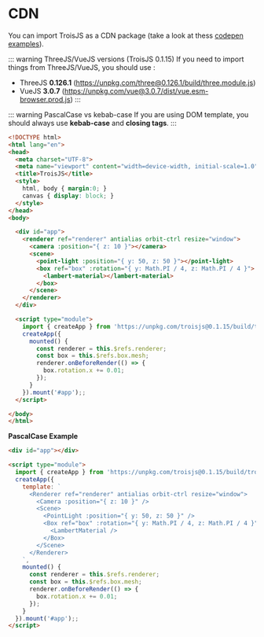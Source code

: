 # CDN

You can import TroisJS as a CDN package (take a look at thess [codepen examples](https://codepen.io/collection/AxoWoz)).

::: warning ThreeJS/VueJS versions (TroisJS 0.1.15)
If you need to import things from ThreeJS/VueJS, you should use :
- ThreeJS **0.126.1** (https://unpkg.com/three@0.126.1/build/three.module.js)
- VueJS **3.0.7** (https://unpkg.com/vue@3.0.7/dist/vue.esm-browser.prod.js)
:::

::: warning PascalCase vs kebab-case
If you are using DOM template, you should always use **kebab-case** and **closing tags**.
:::

```html
<!DOCTYPE html>
<html lang="en">
<head>
  <meta charset="UTF-8">
  <meta name="viewport" content="width=device-width, initial-scale=1.0">
  <title>TroisJS</title>
  <style>
    html, body { margin:0; }
    canvas { display: block; }
  </style>
</head>
<body>

  <div id="app">
    <renderer ref="renderer" antialias orbit-ctrl resize="window">
      <camera :position="{ z: 10 }"></camera>
      <scene>
        <point-light :position="{ y: 50, z: 50 }"></point-light>
        <box ref="box" :rotation="{ y: Math.PI / 4, z: Math.PI / 4 }">
          <lambert-material></lambert-material>
        </box>
      </scene>
    </renderer>
  </div>

  <script type="module">
    import { createApp } from 'https://unpkg.com/troisjs@0.1.15/build/trois.module.cdn.min.js';
    createApp({
      mounted() {
        const renderer = this.$refs.renderer;
        const box = this.$refs.box.mesh;
        renderer.onBeforeRender(() => {
          box.rotation.x += 0.01;
        });
      }
    }).mount('#app');;
  </script>

</body>
</html>
```

**PascalCase Example**

```html
<div id="app"></div>

<script type="module">
  import { createApp } from 'https://unpkg.com/troisjs@0.1.15/build/trois.module.cdn.min.js';
  createApp({
    template: `
      <Renderer ref="renderer" antialias orbit-ctrl resize="window">
        <Camera :position="{ z: 10 }" />
        <Scene>
          <PointLight :position="{ y: 50, z: 50 }" />
          <Box ref="box" :rotation="{ y: Math.PI / 4, z: Math.PI / 4 }">
            <LambertMaterial />
          </Box>
        </Scene>
      </Renderer>
    `,
    mounted() {
      const renderer = this.$refs.renderer;
      const box = this.$refs.box.mesh;
      renderer.onBeforeRender(() => {
        box.rotation.x += 0.01;
      });
    }
  }).mount('#app');;
</script>
```